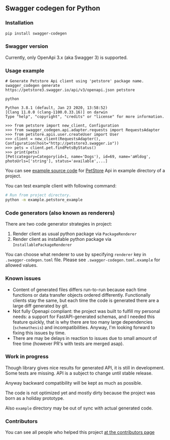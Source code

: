 ## Swagger codegen for Python

### Installation

```bash
pip install swagger-codegen
```

### Swagger version

Currently, only OpenApi 3.x (aka Swagger 3) is supported. 

### Usage example

```
# Generate Petstore Api client using 'petstore' package name.
swagger_codegen generate https://petstore3.swagger.io/api/v3/openapi.json petstore

python

Python 3.8.1 (default, Jan 23 2020, 13:58:52) 
[Clang 11.0.0 (clang-1100.0.33.16)] on darwin
Type "help", "copyright", "credits" or "license" for more information.

>>> from petstore import new_client, Configuration
>>> from swagger_codegen.api.adapter.requests import RequestsAdapter
>>> from petstore.apis.user.createUser import User
>>> client = new_client(RequestsAdapter(), Configuration(host="http://petstore3.swagger.io"))
>>> pets = client.pet.findPetsByStatus()
>>> print(pets)
[Pet(category=Category(id=1, name='Dogs'), id=69, name='aHldog', photoUrls=['string'], status='available',...]
```

You can see [example source code](https://github.com/asyncee/swagger_codegen/tree/master/example)
for [PetStore](http://petstore3.swagger.io/) Api in example directory of a project.

You can test example client with following command:

```bash
# Run from project directory.
python -m example.petstore_example 
```

### Code generators (also known as renderers)

There are two code generator strategies in project:

1. Render client as usual python package via `PackageRenderer`
2. Render client as installable python package via `InstallablePackageRenderer`

You can choose what renderer to use by specifying `renderer` key in `.swagger-codegen.toml`
file. Please see `.swagger-codegen.toml.example` for allowed values.

### Known issues

- Content of generated files differs run-to-run because each time functions or
  data transfer objects ordered differently. Functionally clients stay the same, but
  each time the code is generated there are a large diff generated by git.
- Not fully Openapi compliant: the project was built to fulfill my personal needs:
  a support for FastAPI-generated schemas, and I needed this feature quickly,
  that is why there are too many large dependencies (`schemathesis`) and incompatibilities.
  Anyway, I'm looking forward to fixing this issues by time.
- There are may be delays in reaction to issues due to small amount of free time
  (however PR's with tests are merged asap).

### Work in progress

Though library gives nice results for generated API, it is still in development.
Some tests are missing. API is a subject to change until stable release.

Anyway backward compatibility will be kept as much as possible.

The code is not optimized yet and mostly dirty because the project was born
as a holiday prototype.

Also `example` directory may be out of sync with actual generated code.

### Contributors

You can see all people who helped this project [at the contributors page](https://github.com/asyncee/swagger_codegen/graphs/contributors)
